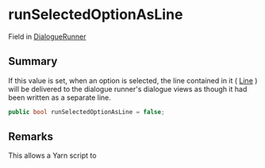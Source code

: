 # runSelectedOptionAsLine

Field in [DialogueRunner](yarn.unity.dialoguerunner.md)

## Summary

If this value is set, when an option is selected, the line contained in it ( [Line](yarn.optionset.option.line.md) ) will be delivered to the dialogue runner's dialogue views as though it had been written as a separate line.

```csharp
public bool runSelectedOptionAsLine = false;
```

## Remarks

This allows a Yarn script to

